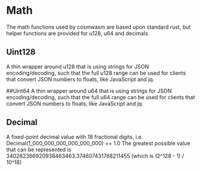 # Math
The math functions used by cosmwasm are based upon standard rust, but helper functions are provided for u128, u64 and decimals.

## Uint128
A thin wrapper around u128 that is using strings for JSON encoding/decoding, such that the full u128 range can be used for clients that convert JSON numbers to floats, like JavaScript and jq.

##Uint64
A thin wrapper around u64 that is using strings for JSON encoding/decoding, such that the full u64 range can be used for clients that convert JSON numbers to floats, like JavaScript and jq.


## Decimal
A fixed-point decimal value with 18 fractional digits, i.e. Decimal(1_000_000_000_000_000_000) == 1.0 The greatest possible value that can be represented is 340282366920938463463.374607431768211455 (which is (2^128 - 1) / 10^18)